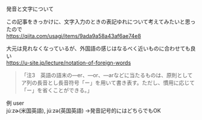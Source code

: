 発音と文字について

この記事をきっかけに、文字入力のときの表記ゆれについて考えてみたいと思ったので  
https://qiita.com/usagi/items/9ada9a58a43af6ae74e8  
  
大元は見れなくなっているが、外国語の感じはなるべく近いものに合わせても良い  
https://u-site.jp/lecture/notation-of-foreign-words  

>「注3　英語の語末の―er、―or、―arなどに当たるものは、原則としてア列の長音とし長音符号「ー」を用いて書き表す。ただし、慣用に応じて「ー」を省くことができる。」

例
user  
júːzɚ(米国英語), júːzə(英国英語)
→発音記号的にはどちらでもOK
